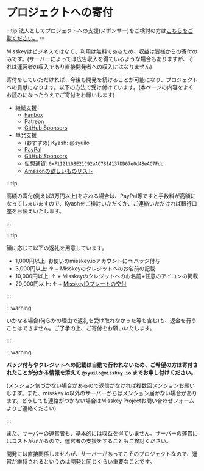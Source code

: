 # プロジェクトへの寄付

:::tip
法人としてプロジェクトへの支援(スポンサー)をご検討の方は[こちらをご覧ください。](/docs/become-a-sponsor/)
:::

Misskeyはビジネスではなく、利用は無料であるため、収益は皆様からの寄付のみです。(サーバーによっては広告収入を得ているような場合もありますが、それは運営者の収入であり直接開発者への収入にはなりません)

寄付をしていただければ、今後も開発を続けることが可能になり、プロジェクトへの貢献になります。以下の方法で受け付けています。(本ページの内容をよくお読みになったうえでご寄付をお願いします)

- 継続支援
	- [Fanbox](https://syuilo.fanbox.cc/)
	- [Patreon](https://www.patreon.com/syuilo)
	- [GitHub Sponsors](https://github.com/sponsors/misskey-dev)
- 単発支援
	- (おすすめ) Kyash: @syuilo
	- [PayPal](https://paypal.me/syuilo)
	- [GitHub Sponsors](https://github.com/sponsors/misskey-dev)
	- 仮想通貨: `0xF1121108E21C92aAC7814137DD67e0d48eAC7Fdc`
	- [Amazonの欲しいものリスト](https://www.amazon.jp/hz/wishlist/ls/4JG4P6XKX9KD?ref_=wl_share)

:::tip

高額の寄付(例えば3万円以上)をされる場合は、PayPal等ですと手数料が高額になってしまいますので、Kyashをご検討いただくか、ご連絡いただければ銀行口座をお伝えいたします。

:::

:::tip

額に応じて以下の返礼を用意しています。

- 1,000円以上: お使いのmisskey.ioアカウントにmiバッジ付与
- 3,000円以上: ↑ + Misskeyのクレジットへのお名前の記載
- 10,000円以上: ↑ + Misskeyのクレジットへのお名前+任意のアイコンの掲載
- 20,000円以上: ↑ + [MisskeyIDプレートの交付](/docs/mi-card/)

:::

:::warning

いかなる場合(何らかの理由で返礼を受け取れなかった等も含む)も、返金を行うことはできません。ご了承の上、ご寄付をお願いいたします。

:::

:::warning

**バッジ付与やクレジットへの記載は自動で行われないため、ご希望の方は寄付されたことが分かる情報を添えて `@syuilo@misskey.io` までお申し付けください。**

(メンション気づかない場合があるので返信がなければ複数回メンションお願いします。また、misskey.io以外のサーバーからはメンション届かない場合があります。どうしても連絡がつかない場合はMisskey Projectお問い合わせフォームよりご連絡ください)

:::

また、サーバーの運営者も、基本的には収益を得ていません。サーバーの運営にはコストがかかるので、運営者の支援をすることもご検討ください。

開発には直接関係しませんが、サーバーがあってこそのプロジェクトなので、運営が維持されるというのは開発と同じくらい重要なことです。
